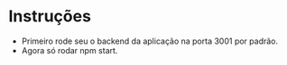 # Instruções

- Primeiro rode seu o backend da aplicação na porta 3001 por padrão.
- Agora só rodar npm start.

